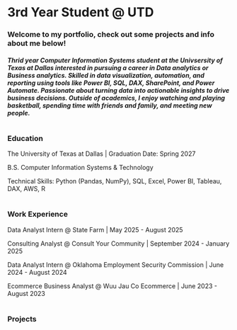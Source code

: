 # 3rd Year Student @ UTD
### Welcome to my portfolio, check out some projects and info about me below!

##### Thrid year Computer Information Systems student at the Univsersity of Texas at Dallas interested in pursuing a career in Data analytics or Business analytics. Skilled in data visualization, automation, and reporting using tools like Power BI, SQL, DAX, SharePoint, and Power Automate. Passionate about turning data into actionable insights to drive business decisions. Outside of academics, I enjoy watching and playing basketball, spending time with friends and family, and meeting new people.
#

### Education
The University of Texas at Dallas | Graduation Date: Spring 2027

B.S. Computer Information Systems & Technology

Technical Skills: Python (Pandas, NumPy), SQL, Excel, Power BI, Tableau, DAX, AWS, R

#

### Work Experience
Data Analyst Intern @ State Farm | May 2025 - August 2025

Consulting Analyst @ Consult Your Community | September 2024 - January 2025

Data Analyst Intern @ Oklahoma Employment Security Commission | June 2024 - August 2024

Ecommerce Business Analyst @ Wuu Jau Co Ecommerce | June 2023 - August 2023

#
### Projects
